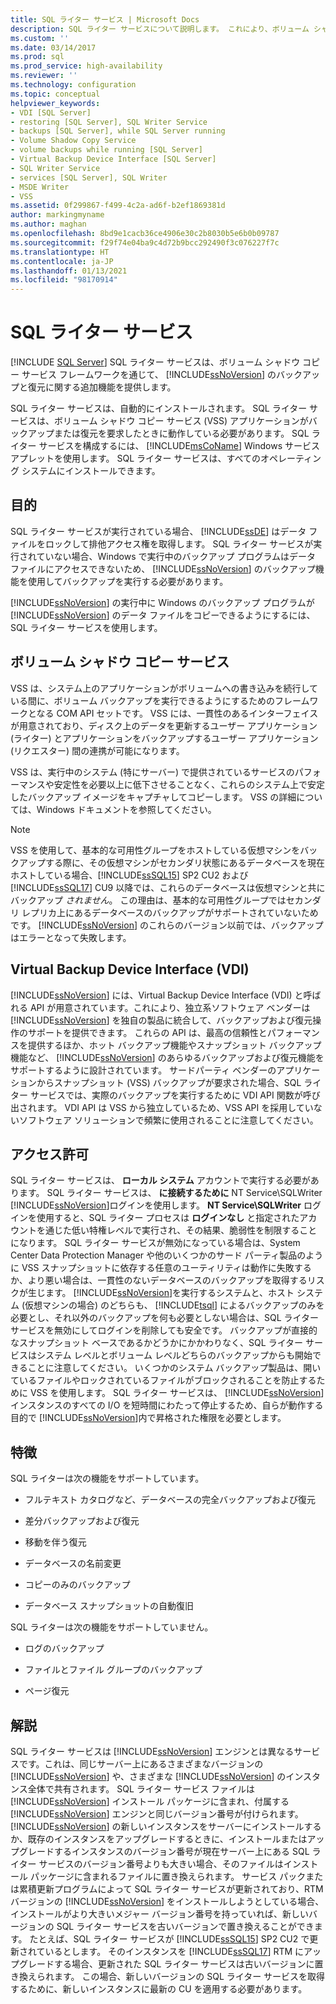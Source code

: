 ```yaml
---
title: SQL ライター サービス | Microsoft Docs
description: SQL ライター サービスについて説明します。 これにより、ボリューム シャドウ コピー サービス フレームワークを通じて、SQL Server のバックアップと復元の追加機能がどのように提供されているかを確認します。
ms.custom: ''
ms.date: 03/14/2017
ms.prod: sql
ms.prod_service: high-availability
ms.reviewer: ''
ms.technology: configuration
ms.topic: conceptual
helpviewer_keywords:
- VDI [SQL Server]
- restoring [SQL Server], SQL Writer Service
- backups [SQL Server], while SQL Server running
- Volume Shadow Copy Service
- volume backups while running [SQL Server]
- Virtual Backup Device Interface [SQL Server]
- SQL Writer Service
- services [SQL Server], SQL Writer
- MSDE Writer
- VSS
ms.assetid: 0f299867-f499-4c2a-ad6f-b2ef1869381d
author: markingmyname
ms.author: maghan
ms.openlocfilehash: 8bd9e1cacb36ce4906e30c2b8030b5e6b0b09787
ms.sourcegitcommit: f29f74e04ba9c4d72b9bcc292490f3c076227f7c
ms.translationtype: HT
ms.contentlocale: ja-JP
ms.lasthandoff: 01/13/2021
ms.locfileid: "98170914"
---
```

# <a name="sql-writer-service"></a>SQL ライター サービス
 [!INCLUDE [SQL Server](../../includes/applies-to-version/sqlserver.md)]
  SQL ライター サービスは、ボリューム シャドウ コピー サービス フレームワークを通じて、 [!INCLUDE[ssNoVersion](../../includes/ssnoversion-md.md)] のバックアップと復元に関する追加機能を提供します。  
  
 SQL ライター サービスは、自動的にインストールされます。 SQL ライター サービスは、ボリューム シャドウ コピー サービス (VSS) アプリケーションがバックアップまたは復元を要求したときに動作している必要があります。 SQL ライター サービスを構成するには、 [!INCLUDE[msCoName](../../includes/msconame-md.md)] Windows サービス アプレットを使用します。 SQL ライター サービスは、すべてのオペレーティング システムにインストールできます。  
  
## <a name="purpose"></a>目的  
 SQL ライター サービスが実行されている場合、 [!INCLUDE[ssDE](../../includes/ssde-md.md)] はデータ ファイルをロックして排他アクセス権を取得します。 SQL ライター サービスが実行されていない場合、Windows で実行中のバックアップ プログラムはデータ ファイルにアクセスできないため、 [!INCLUDE[ssNoVersion](../../includes/ssnoversion-md.md)] のバックアップ機能を使用してバックアップを実行する必要があります。  
  
 [!INCLUDE[ssNoVersion](../../includes/ssnoversion-md.md)] の実行中に Windows のバックアップ プログラムが [!INCLUDE[ssNoVersion](../../includes/ssnoversion-md.md)] のデータ ファイルをコピーできるようにするには、SQL ライター サービスを使用します。  
  
## <a name="volume-shadow-copy-service"></a>ボリューム シャドウ コピー サービス  
 VSS は、システム上のアプリケーションがボリュームへの書き込みを続行している間に、ボリューム バックアップを実行できるようにするためのフレームワークとなる COM API セットです。 VSS には、一貫性のあるインターフェイスが用意されており、ディスク上のデータを更新するユーザー アプリケーション (ライター) とアプリケーションをバックアップするユーザー アプリケーション (リクエスター) 間の連携が可能になります。  
  
 VSS は、実行中のシステム (特にサーバー) で提供されているサービスのパフォーマンスや安定性を必要以上に低下させることなく、これらのシステム上で安定したバックアップ イメージをキャプチャしてコピーします。 VSS の詳細については、Windows ドキュメントを参照してください。  

> [!NOTE]
> VSS を使用して、基本的な可用性グループをホストしている仮想マシンをバックアップする際に、その仮想マシンがセカンダリ状態にあるデータベースを現在ホストしている場合、[!INCLUDE[ssSQL15](../../includes/sssql16-md.md)] SP2 CU2 および [!INCLUDE[ssSQL17](../../includes/sssql17-md.md)] CU9 以降では、これらのデータベースは仮想マシンと共にバックアップ *されません*。  この理由は、基本的な可用性グループではセカンダリ レプリカ上にあるデータベースのバックアップがサポートされていないためです。  [!INCLUDE[ssNoVersion](../../includes/ssnoversion-md.md)] のこれらのバージョン以前では、バックアップはエラーとなって失敗します。
  
## <a name="virtual-backup-device-interface-vdi"></a>Virtual Backup Device Interface (VDI)  
 [!INCLUDE[ssNoVersion](../../includes/ssnoversion-md.md)] には、Virtual Backup Device Interface (VDI) と呼ばれる API が用意されています。これにより、独立系ソフトウェア ベンダーは [!INCLUDE[ssNoVersion](../../includes/ssnoversion-md.md)] を独自の製品に統合して、バックアップおよび復元操作のサポートを提供できます。 これらの API は、最高の信頼性とパフォーマンスを提供するほか、ホット バックアップ機能やスナップショット バックアップ機能など、 [!INCLUDE[ssNoVersion](../../includes/ssnoversion-md.md)] のあらゆるバックアップおよび復元機能をサポートするように設計されています。 サードパーティ ベンダーのアプリケーションからスナップショット (VSS) バックアップが要求された場合、SQL ライター サービスでは、実際のバックアップを実行するために VDI API 関数が呼び出されます。 VDI API は VSS から独立しているため、VSS API を採用していないソフトウェア ソリューションで頻繁に使用されることに注意してください。
  
## <a name="permissions"></a>アクセス許可  
 SQL ライター サービスは、 **ローカル システム** アカウントで実行する必要があります。 SQL ライター サービスは、 **に接続するために** NT Service\SQLWriter [!INCLUDE[ssNoVersion](../../includes/ssnoversion-md.md)]ログインを使用します。 **NT Service\SQLWriter** ログインを使用すると、SQL ライター プロセスは **ログインなし** と指定されたアカウントを通じた低い特権レベルで実行され、その結果、脆弱性を制限することになります。 SQL ライター サービスが無効になっている場合は、System Center Data Protection Manager や他のいくつかのサード パーティ製品のように VSS スナップショットに依存する任意のユーティリティは動作に失敗するか、より悪い場合は、一貫性のないデータベースのバックアップを取得するリスクが生じます。 [!INCLUDE[ssNoVersion](../../includes/ssnoversion-md.md)]を実行するシステムと、ホスト システム (仮想マシンの場合) のどちらも、 [!INCLUDE[tsql](../../includes/tsql-md.md)] によるバックアップのみを必要とし、それ以外のバックアップを何も必要としない場合は、SQL ライター サービスを無効にしてログインを削除しても安全です。  バックアップが直接的なスナップショット ベースであるかどうかにかかわりなく、SQL ライター サービスはシステム レベルとボリューム レベルどちらのバックアップからも開始できることに注意してください。 いくつかのシステム バックアップ製品は、開いているファイルやロックされているファイルがブロックされることを防止するために VSS を使用します。 SQL ライター サービスは、 [!INCLUDE[ssNoVersion](../../includes/ssnoversion-md.md)] インスタンスのすべての I/O を短時間にわたって停止するため、自らが動作する目的で [!INCLUDE[ssNoVersion](../../includes/ssnoversion-md.md)]内で昇格された権限を必要とします。  
  
## <a name="features"></a>特徴  
 SQL ライターは次の機能をサポートしています。  
  
-   フルテキスト カタログなど、データベースの完全バックアップおよび復元  
  
-   差分バックアップおよび復元  
  
-   移動を伴う復元  
  
-   データベースの名前変更  
  
-   コピーのみのバックアップ  
  
-   データベース スナップショットの自動復旧  
  
 SQL ライターは次の機能をサポートしていません。  
  
-   ログのバックアップ  
  
-   ファイルとファイル グループのバックアップ  
  
-   ページ復元  
  
## <a name="remarks"></a>解説
SQL ライター サービスは [!INCLUDE[ssNoVersion](../../includes/ssnoversion-md.md)] エンジンとは異なるサービスです。これは、同じサーバー上にあるさまざまなバージョンの [!INCLUDE[ssNoVersion](../../includes/ssnoversion-md.md)] や、さまざまな [!INCLUDE[ssNoVersion](../../includes/ssnoversion-md.md)] のインスタンス全体で共有されます。  SQL ライター サービス ファイルは [!INCLUDE[ssNoVersion](../../includes/ssnoversion-md.md)] インストール パッケージに含まれ、付属する [!INCLUDE[ssNoVersion](../../includes/ssnoversion-md.md)] エンジンと同じバージョン番号が付けられます。  [!INCLUDE[ssNoVersion](../../includes/ssnoversion-md.md)] の新しいインスタンスをサーバーにインストールするか、既存のインスタンスをアップグレードするときに、インストールまたはアップグレードするインスタンスのバージョン番号が現在サーバー上にある SQL ライター サービスのバージョン番号よりも大きい場合、そのファイルはインストール パッケージに含まれるファイルに置き換えられます。  サービス パックまたは累積更新プログラムによって SQL ライター サービスが更新されており、RTM バージョンの [!INCLUDE[ssNoVersion](../../includes/ssnoversion-md.md)] をインストールしようとしている場合、インストールがより大きいメジャー バージョン番号を持っていれば、新しいバージョンの SQL ライター サービスを古いバージョンで置き換えることができます。  たとえば、SQL ライター サービスが [!INCLUDE[ssSQL15](../../includes/sssql16-md.md)] SP2 CU2 で更新されているとします。  そのインスタンスを [!INCLUDE[ssSQL17](../../includes/sssql17-md.md)] RTM にアップグレードする場合、更新された SQL ライター サービスは古いバージョンに置き換えられます。  この場合、新しいバージョンの SQL ライター サービスを取得するために、新しいインスタンスに最新の CU を適用する必要があります。

